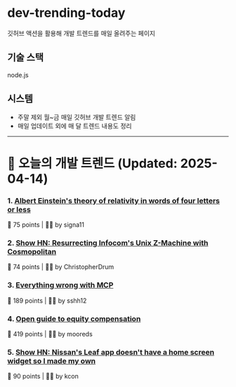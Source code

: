 # dev-trending-today
깃허브 액션을 활용해 개발 트렌드를 매일 올려주는 페이지

## 기술 스택
node.js
## 시스템
- 주말 제외 월~금 매일 깃허브 개발 트렌드 알림
- 매일 업데이트 외에 매 달 트렌드 내용도 정리
---

# 📰 오늘의 개발 트렌드 (Updated: 2025-04-14)

### 1. [Albert Einstein's theory of relativity in words of four letters or less](https://www.muppetlabs.com/~breadbox/txt/al.html)
💬 75 points | 🧑‍💻 by signa11

### 2. [Show HN: Resurrecting Infocom's Unix Z-Machine with Cosmopolitan](https://christopherdrum.github.io/posts/2025/04/porting-infocom-with-cosmo)
💬 74 points | 🧑‍💻 by ChristopherDrum

### 3. [Everything wrong with MCP](https://blog.sshh.io/p/everything-wrong-with-mcp)
💬 189 points | 🧑‍💻 by sshh12

### 4. [Open guide to equity compensation](https://github.com/jlevy/og-equity-compensation)
💬 419 points | 🧑‍💻 by mooreds

### 5. [Show HN: Nissan's Leaf app doesn't have a home screen widget so I made my own](https://kevintechnology.com/posts/leaf-widget/)
💬 90 points | 🧑‍💻 by kcon

